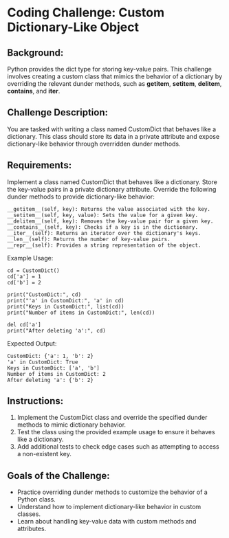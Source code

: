 # Coding Challenge: Custom Dictionary-Like Object

## Background:
Python provides the dict type for storing key-value pairs. This challenge involves creating a custom class that mimics the behavior of a dictionary by overriding the relevant dunder methods, such as __getitem__, __setitem__, __delitem__, __contains__, and __iter__.

## Challenge Description:
You are tasked with writing a class named CustomDict that behaves like a dictionary. This class should store its data in a private attribute and expose dictionary-like behavior through overridden dunder methods.

## Requirements:
Implement a class named CustomDict that behaves like a dictionary.
Store the key-value pairs in a private dictionary attribute.
Override the following dunder methods to provide dictionary-like behavior:
```
__getitem__(self, key): Returns the value associated with the key.
__setitem__(self, key, value): Sets the value for a given key.
__delitem__(self, key): Removes the key-value pair for a given key.
__contains__(self, key): Checks if a key is in the dictionary.
__iter__(self): Returns an iterator over the dictionary's keys.
__len__(self): Returns the number of key-value pairs.
__repr__(self): Provides a string representation of the object.
```

Example Usage:

```
cd = CustomDict()
cd['a'] = 1
cd['b'] = 2

print("CustomDict:", cd)
print("'a' in CustomDict:", 'a' in cd)
print("Keys in CustomDict:", list(cd))
print("Number of items in CustomDict:", len(cd))

del cd['a']
print("After deleting 'a':", cd)
```

Expected Output:
```
CustomDict: {'a': 1, 'b': 2}
'a' in CustomDict: True
Keys in CustomDict: ['a', 'b']
Number of items in CustomDict: 2
After deleting 'a': {'b': 2}
```

## Instructions:
1. Implement the CustomDict class and override the specified dunder methods to mimic dictionary behavior.
2. Test the class using the provided example usage to ensure it behaves like a dictionary.
3. Add additional tests to check edge cases such as attempting to access a non-existent key.

## Goals of the Challenge:
* Practice overriding dunder methods to customize the behavior of a Python class.
* Understand how to implement dictionary-like behavior in custom classes.
* Learn about handling key-value data with custom methods and attributes.

